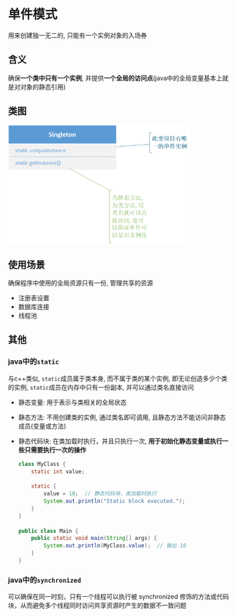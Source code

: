 # 单件模式

用来创建独一无二的, 只能有一个实例对象的入场券

## 含义

确保**一个类中只有一个实例**, 并提供**一个全局的访问点**(java中的全局变量基本上就是对对象的静态引用)



## 类图

<img src="assets/image-20250212101834439.png" alt="image-20250212101834439" style="zoom: 67%;" />

## 使用场景

确保程序中使用的全局资源只有一份, 管理共享的资源

- 注册表设置
- 数据库连接
- 线程池



## 其他

### java中的`static`

与c++类似, `static`成员属于类本身, 而不属于类的某个实例, 即无论创造多少个类的实例, `static`成员在内存中只有一份副本, 并可以通过类名直接访问

- 静态变量: 用于表示与类相关的全局状态

- 静态方法: 不用创建类的实例, 通过类名即可调用, 且静态方法不能访问非静态成员(变量或方法)

- 静态代码块: 在类加载时执行，并且只执行一次, **用于初始化静态变量或执行一些只需要执行一次的操作**

  ```java
  class MyClass {
      static int value;
  
      static {
          value = 10;  // 静态代码块，类加载时执行
          System.out.println("Static block executed.");
      }
  }
  
  public class Main {
      public static void main(String[] args) {
          System.out.println(MyClass.value);  // 输出 10
      }
  }
  ```



### java中的`synchronized`

可以确保在同一时刻，只有一个线程可以执行被 synchronized 修饰的方法或代码块，从而避免多个线程同时访问共享资源时产生的数据不一致问题


